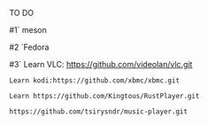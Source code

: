 TO DO

#1` meson

#2 `Fedora

#3` Learn VLC: https://github.com/videolan/vlc.git

    Learn kodi:https://github.com/xbmc/xbmc.git

    Learn https://github.com/Kingtous/RustPlayer.git

    https://github.com/tsirysndr/music-player.git
